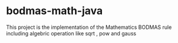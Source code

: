 # bodmas-math-java
This project is the implementation of the Mathematics BODMAS rule including algebric operation like sqrt , pow and gauss
